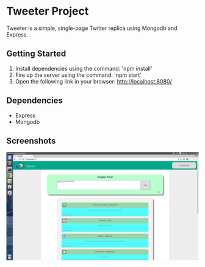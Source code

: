# Tweeter Project

Tweeter is a simple, single-page Twitter replica using Mongodb and Express.

## Getting Started

1. Install dependencies using the command: 'npm install'
2. Fire up the server using the command: 'npm start'
3. Open the following link in your browser: [http://localhost:8080/](http://localhost:8080/)

## Dependencies

- Express
- Mongodb
    
## Screenshots
!['Home Page'](https://github.com/ryan-olejnik/tweeter/blob/master/public/images/home_page.png)




